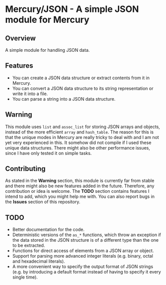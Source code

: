 # Mercury/JSON - A simple JSON module for Mercury

## Overview

A simple module for handling JSON data.

## Features

* You can create a JSON data structure or extract contents from it in Mercury.
* You can convert a JSON data structure to its string representation or write it into a file.
* You can parse a string into a JSON data structure.

## Warning

This module uses `list` and `assoc_list` for storing JSON arrays and objects, instead of the more efficient `array` and `hash_table`. The reason for this is that the unique modes in Mercury are really tricky to deal with and I am not yet very experienced in this. It somehow did not compile if I used these unique data structures. There might also be other performance issues, since I have only tested it on simple tasks.

## Contributing

As stated in the **Warning** section, this module is currently far from stable and there might also be new features added in the future. Therefore, any contribution or idea is welcome. The **TODO** section contains features I intend to add, which you might help me with. You can also report bugs in the **Issues** section of this repository.

## TODO

* Better documentation for the code.
* Deterministic versions of the `as_*` functions, which throw an exception if the data stored in the JSON structure is of a different type than the one to be extracted.
* Functions for direct access of elements from a JSON array or object.
* Support for parsing more advanced integer literals (e.g. binary, octal and hexadecimal literals).
* A more convenient way to specify the output format of JSON strings (e.g. by introducing a default format instead of having to specify it every single time).